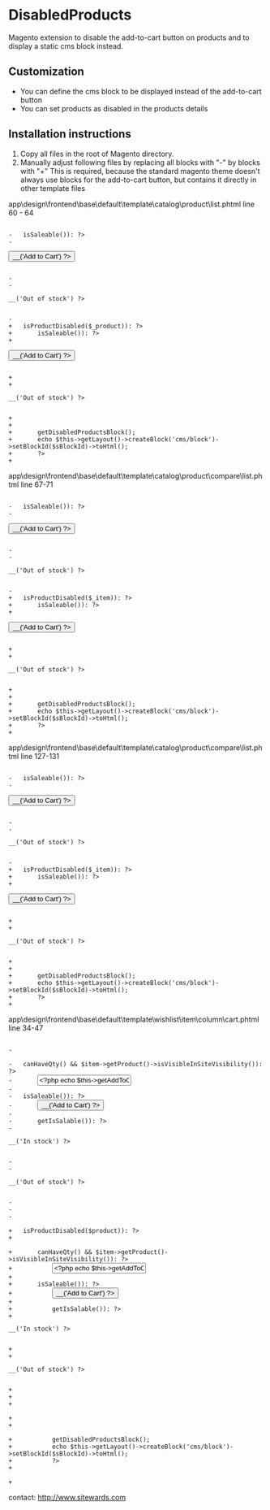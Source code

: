 DisabledProducts
===============

Magento extension to disable the add-to-cart button on products and to display a static cms block instead.

Customization
-------------

* You can define the cms block to be displayed instead of the add-to-cart button
* You can set products as disabled in the products details

Installation instructions
-------------------------

1. Copy all files in the root of Magento directory.
2. Manually adjust following files by replacing all blocks with "-" by blocks with "+"
   This is required, because the standard magento theme doesn't always use blocks for the add-to-cart button, but contains it directly in other template files

app\design\frontend\base\default\template\catalog\product\list.phtml
line 60 - 64
<pre><code>
-	<?php if($_product->isSaleable()): ?>
-		<p><button type="button" title="<?php echo $this->__('Add to Cart') ?>" class="button btn-cart" onclick="setLocation('<?php echo $this->getAddToCartUrl($_product) ?>')"><span><span><?php echo $this->__('Add to Cart') ?></span></span></button></p>
-	<?php else: ?>
-		<p class="availability out-of-stock"><span><?php echo $this->__('Out of stock') ?></span></p>
-	<?php endif; ?>
+	<?php if (!Mage::helper('sitewards_disabledproducts')->isProductDisabled($_product)): ?>
+		<?php if($_product->isSaleable()): ?>
+			<p><button type="button" title="<?php echo $this->__('Add to Cart') ?>" class="button btn-cart" onclick="setLocation('<?php echo $this->getAddToCartUrl($_product) ?>')"><span><span><?php echo $this->__('Add to Cart') ?></span></span></button></p>
+		<?php else: ?>
+			<p class="availability out-of-stock"><span><?php echo $this->__('Out of stock') ?></span></p>
+		<?php endif; ?>
+	<?php else: ?>
+		<?php
+		$sBlockId = Mage::helper('sitewards_disabledproducts')->getDisabledProductsBlock();
+		echo $this->getLayout()->createBlock('cms/block')->setBlockId($sBlockId)->toHtml();
+		?>
+	<?php endif; ?>
</pre></code>

app\design\frontend\base\default\template\catalog\product\compare\list.phtml
line 67-71
<pre><code>
-	<?php if($_item->isSaleable()): ?>
-		<p><button type="button" title="<?php echo $this->__('Add to Cart') ?>" class="button btn-cart" onclick="setPLocation('<?php echo $this->helper('catalog/product_compare')->getAddToCartUrl($_item) ?>', true)"><span><span><?php echo $this->__('Add to Cart') ?></span></span></button></p>
-	<?php else: ?>
-		<p class="availability out-of-stock"><span><?php echo $this->__('Out of stock') ?></span></p>
-	<?php endif; ?>
+	<?php if (!Mage::helper('sitewards_disabledproducts')->isProductDisabled($_item)): ?>
+		<?php if($_item->isSaleable()): ?>
+			<p><button type="button" title="<?php echo $this->__('Add to Cart') ?>" class="button btn-cart" onclick="setPLocation('<?php echo $this->helper('catalog/product_compare')->getAddToCartUrl($_item) ?>', true)"><span><span><?php echo $this->__('Add to Cart') ?></span></span></button></p>
+		<?php else: ?>
+			<p class="availability out-of-stock"><span><?php echo $this->__('Out of stock') ?></span></p>
+		<?php endif; ?>
+	<?php else: ?>
+		<?php
+		$sBlockId = Mage::helper('sitewards_disabledproducts')->getDisabledProductsBlock();
+		echo $this->getLayout()->createBlock('cms/block')->setBlockId($sBlockId)->toHtml();
+		?>
+	<?php endif; ?>
</pre></code>

app\design\frontend\base\default\template\catalog\product\compare\list.phtml
line 127-131
<pre><code>
-	<?php if($_item->isSaleable()): ?>
-		<p><button type="button" title="<?php echo $this->__('Add to Cart') ?>" class="button btn-cart" onclick="setPLocation('<?php echo $this->helper('catalog/product_compare')->getAddToCartUrl($_item) ?>', true)"><span><span><?php echo $this->__('Add to Cart') ?></span></span></button></p>
-	<?php else: ?>
-		<p class="availability out-of-stock"><span><?php echo $this->__('Out of stock') ?></span></p>
-	<?php endif; ?>
+	<?php if (!Mage::helper('sitewards_disabledproducts')->isProductDisabled($_item)): ?>
+		<?php if($_item->isSaleable()): ?>
+			<p><button type="button" title="<?php echo $this->__('Add to Cart') ?>" class="button btn-cart" onclick="setPLocation('<?php echo $this->helper('catalog/product_compare')->getAddToCartUrl($_item) ?>', true)"><span><span><?php echo $this->__('Add to Cart') ?></span></span></button></p>
+		<?php else: ?>
+			<p class="availability out-of-stock"><span><?php echo $this->__('Out of stock') ?></span></p>
+		<?php endif; ?>
+	<?php else: ?>
+		<?php
+		$sBlockId = Mage::helper('sitewards_disabledproducts')->getDisabledProductsBlock();
+		echo $this->getLayout()->createBlock('cms/block')->setBlockId($sBlockId)->toHtml();
+		?>
+	<?php endif; ?>
</pre></code>

app\design\frontend\base\default\template\wishlist\item\column\cart.phtml
line 34-47
<pre><code>
-	<div class="add-to-cart-alt">
-	<?php if ($item->canHaveQty() && $item->getProduct()->isVisibleInSiteVisibility()): ?>
-		<input type="text" class="input-text qty validate-not-negative-number" name="qty[<?php echo $item->getId() ?>]" value="<?php echo $this->getAddToCartQty($item) * 1 ?>" />
-	<?php endif; ?>
-	<?php if ($product->isSaleable()): ?>
-		<button type="button" title="<?php echo $this->__('Add to Cart') ?>" onclick="addWItemToCart(<?php echo $item->getId()?>);" class="button btn-cart"><span><span><?php echo $this->__('Add to Cart') ?></span></span></button>
-	<?php else: ?>
-		<?php if ($product->getIsSalable()): ?>
-			<p class="availability in-stock"><span><?php echo $this->__('In stock') ?></span></p>
-		<?php else: ?>
-			<p class="availability out-of-stock"><span><?php echo $this->__('Out of stock') ?></span></p>
-		<?php endif; ?>
-	<?php endif; ?>
-	</div>
+	<?php if (!Mage::helper('sitewards_disabledproducts')->isProductDisabled($product)): ?>
+		<div class="add-to-cart-alt">
+		<?php if ($item->canHaveQty() && $item->getProduct()->isVisibleInSiteVisibility()): ?>
+			<input type="text" class="input-text qty validate-not-negative-number" name="qty[<?php echo $item->getId() ?>]" value="<?php echo $this->getAddToCartQty($item) * 1 ?>" />
+		<?php endif; ?>
+		<?php if ($product->isSaleable()): ?>
+			<button type="button" title="<?php echo $this->__('Add to Cart') ?>" onclick="addWItemToCart(<?php echo $item->getId()?>);" class="button btn-cart"><span><span><?php echo $this->__('Add to Cart') ?></span></span></button>
+		<?php else: ?>
+			<?php if ($product->getIsSalable()): ?>
+				<p class="availability in-stock"><span><?php echo $this->__('In stock') ?></span></p>
+			<?php else: ?>
+				<p class="availability out-of-stock"><span><?php echo $this->__('Out of stock') ?></span></p>
+			<?php endif; ?>
+		<?php endif; ?>
+		</div>
+	<?php else: ?>
+		<div class="add-to-cart-alt">
+			<?php
+			$sBlockId = Mage::helper('sitewards_disabledproducts')->getDisabledProductsBlock();
+			echo $this->getLayout()->createBlock('cms/block')->setBlockId($sBlockId)->toHtml();
+			?>
+		</div>
+	<?php endif; ?>
</pre></code>

contact: http://www.sitewards.com